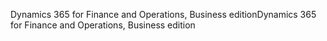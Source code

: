 <span data-ttu-id="1be80-101">Dynamics 365 for Finance and Operations, Business edition</span><span class="sxs-lookup"><span data-stu-id="1be80-101">Dynamics 365 for Finance and Operations, Business edition</span></span>
